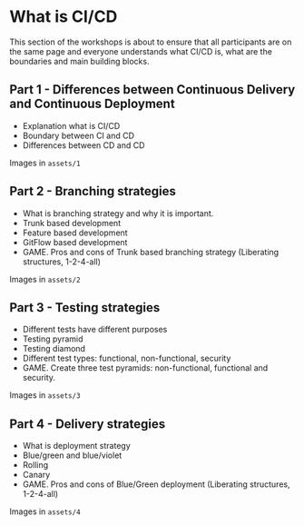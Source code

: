 # What is CI/CD

This section of the workshops is about to ensure that all participants are on the same page and everyone understands what CI/CD is, what are the boundaries and main building blocks.

## Part 1 - Differences between Continuous Delivery and Continuous Deployment 

* Explanation what is CI/CD
* Boundary between CI and CD
* Differences between CD and CD

Images in `assets/1`

## Part 2 - Branching strategies 

* What is branching strategy and why it is important.
* Trunk based development
* Feature based development
* GitFlow based development
* GAME. Pros and cons of Trunk based branching strategy (Liberating structures, 1-2-4-all)

Images in `assets/2`

## Part 3 - Testing strategies 

* Different tests have different purposes
* Testing pyramid
* Testing diamond
* Different test types: functional, non-functional, security
* GAME. Create three test pyramids: non-functional, functional and security.

Images in `assets/3`

## Part 4 - Delivery strategies 

* What is deployment strategy
* Blue/green and blue/violet
* Rolling
* Canary
* GAME. Pros and cons of Blue/Green deployment (Liberating structures, 1-2-4-all)

Images in `assets/4`
